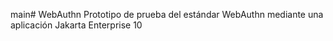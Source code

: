 main# WebAuthn
Prototipo de prueba del estándar WebAuthn mediante una aplicación Jakarta Enterprise 10

